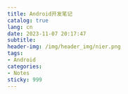 ```yaml
---
title: Android开发笔记
catalog: true
lang: cn
date: 2023-11-07 20:17:47
subtitle:
header-img: /img/header_img/nier.png
tags:
- Android
categories:
- Notes
sticky: 999
---
```

